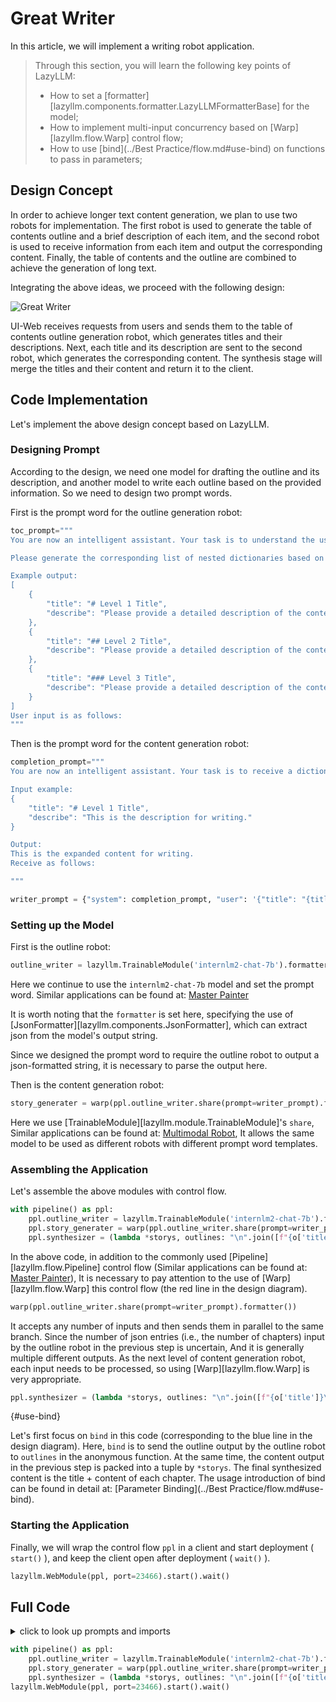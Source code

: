 # Great Writer

In this article, we will implement a writing robot application.

> Through this section, you will learn the following key points of LazyLLM:
>
> - How to set a [formatter][lazyllm.components.formatter.LazyLLMFormatterBase] for the model;
> - How to implement multi-input concurrency based on [Warp][lazyllm.flow.Warp] control flow;
> - How to use [bind](../Best Practice/flow.md#use-bind) on functions to pass in parameters;

## Design Concept

In order to achieve longer text content generation, we plan to use two robots for implementation. The first robot is used to generate the table of contents outline and a brief description of each item, and the second robot is used to receive information from each item and output the corresponding content. Finally, the table of contents and the outline are combined to achieve the generation of long text.

Integrating the above ideas, we proceed with the following design:

![Great Writer](../assets/4_great_writer.svg)

UI-Web receives requests from users and sends them to the table of contents outline generation robot, which generates titles and their descriptions. Next, each title and its description are sent to the second robot, which generates the corresponding content. The synthesis stage will merge the titles and their content and return it to the client.

## Code Implementation

Let's implement the above design concept based on LazyLLM.

### Designing Prompt

According to the design, we need one model for drafting the outline and its description, and another model to write each outline based on the provided information. So we need to design two prompt words.

First is the prompt word for the outline generation robot:

```python
toc_prompt="""
You are now an intelligent assistant. Your task is to understand the user's input and convert the outline into a list of nested dictionaries. Each dictionary contains a `title` and a `describe`, where the `title` should clearly indicate the level using Markdown format, and the `describe` is a description and writing guide for that section.

Please generate the corresponding list of nested dictionaries based on the following user input:

Example output:
[
    {
        "title": "# Level 1 Title",
        "describe": "Please provide a detailed description of the content under this title, offering background information and core viewpoints."
    },
    {
        "title": "## Level 2 Title",
        "describe": "Please provide a detailed description of the content under this title, giving specific details and examples to support the viewpoints of the Level 1 title."
    },
    {
        "title": "### Level 3 Title",
        "describe": "Please provide a detailed description of the content under this title, deeply analyzing and providing more details and data support."
    }
]
User input is as follows:
"""
```

Then is the prompt word for the content generation robot:

``` python
completion_prompt="""
You are now an intelligent assistant. Your task is to receive a dictionary containing `title` and `describe`, and expand the writing according to the guidance in `describe`.

Input example:
{
    "title": "# Level 1 Title",
    "describe": "This is the description for writing."
}

Output:
This is the expanded content for writing.
Receive as follows:

"""

writer_prompt = {"system": completion_prompt, "user": '{"title": "{title}", "describe": "{describe}"}'}
```

### Setting up the Model

First is the outline robot:

```python
outline_writer = lazyllm.TrainableModule('internlm2-chat-7b').formatter(JsonFormatter()).prompt(toc_prompt)
```

Here we continue to use the `internlm2-chat-7b` model and set the prompt word. Similar applications can be found at: [Master Painter](painting_master.md#use-prompt)

It is worth noting that the `formatter` is set here, specifying the use of [JsonFormatter][lazyllm.components.JsonFormatter], which can extract json from the model's output string.

Since we designed the prompt word to require the outline robot to output a json-formatted string, it is necessary to parse the output here.

Then is the content generation robot:

```python
story_generater = warp(ppl.outline_writer.share(prompt=writer_prompt).formatter())
```

Here we use [TrainableModule][lazyllm.module.TrainableModule]'s `share`, Similar applications can be found at: [Multimodal Robot](multimodal_robot.md#use_share),
It allows the same model to be used as different robots with different prompt word templates.

### Assembling the Application

Let's assemble the above modules with control flow.

```python
with pipeline() as ppl:
    ppl.outline_writer = lazyllm.TrainableModule('internlm2-chat-7b').formatter(JsonFormatter()).prompt(toc_prompt)
    ppl.story_generater = warp(ppl.outline_writer.share(prompt=writer_prompt).formatter())
    ppl.synthesizer = (lambda *storys, outlines: "\n".join([f"{o['title']}\n{s}" for s, o in zip(storys, outlines)])) | bind(outlines=ppl.outline_writer)
```

In the above code, in addition to the commonly used [Pipeline][lazyllm.flow.Pipeline] control flow (Similar applications can be found at: [Master Painter](painting_master.md#use-pipeline)),
It is necessary to pay attention to the use of [Warp][lazyllm.flow.Warp] this control flow (the red line in the design diagram).

```python
warp(ppl.outline_writer.share(prompt=writer_prompt).formatter())
```

It accepts any number of inputs and then sends them in parallel to the same branch. Since the number of json entries (i.e., the number of chapters) input by the outline robot in the previous step is uncertain,
And it is generally multiple different outputs. As the next level of content generation robot, each input needs to be processed, so using [Warp][lazyllm.flow.Warp] is very appropriate.

```python
ppl.synthesizer = (lambda *storys, outlines: "\n".join([f"{o['title']}\n{s}" for s, o in zip(storys, outlines)])) | bind(outlines=ppl.outline_writer)
```

[](){#use-bind}

Let's first focus on `bind` in this code (corresponding to the blue line in the design diagram). Here, `bind` is to send the outline output by the outline robot to `outlines` in the anonymous function.
At the same time, the content output in the previous step is packed into a tuple by `*storys`. The final synthesized content is the title + content of each chapter. The usage introduction of bind can be found in detail at: [Parameter Binding](../Best Practice/flow.md#use-bind).

### Starting the Application

Finally, we will wrap the control flow `ppl` in a client and start deployment ( `start()` ), and keep the client open after deployment ( `wait()` ).

```python
lazyllm.WebModule(ppl, port=23466).start().wait()
```

## Full Code

<details>
<summary>click to look up prompts and imports</summary>

```python
import lazyllm
from lazyllm import pipeline, warp, bind
from lazyllm.components.formatter import JsonFormatter

toc_prompt="""
You are now an intelligent assistant. Your task is to understand the user's input and convert the outline into a list of nested dictionaries. Each dictionary contains a `title` and a `describe`, where the `title` should clearly indicate the level using Markdown format, and the `describe` is a description and writing guide for that section.

Please generate the corresponding list of nested dictionaries based on the following user input:

Example output:
[
    {
        "title": "# Level 1 Title",
        "describe": "Please provide a detailed description of the content under this title, offering background information and core viewpoints."
    },
    {
        "title": "## Level 2 Title",
        "describe": "Please provide a detailed description of the content under this title, giving specific details and examples to support the viewpoints of the Level 1 title."
    },
    {
        "title": "### Level 3 Title",
        "describe": "Please provide a detailed description of the content under this title, deeply analyzing and providing more details and data support."
    }
]
User input is as follows:
"""

completion_prompt="""
You are now an intelligent assistant. Your task is to receive a dictionary containing `title` and `describe`, and expand the writing according to the guidance in `describe`.

Input example:
{
    "title": "# Level 1 Title",
    "describe": "This is the description for writing."
}

Output:
This is the expanded content for writing.
Receive as follows:

"""

writer_prompt = {"system": completion_prompt, "user": '{"title": {title}, "describe": {describe}}'}
```
</details>

```python
with pipeline() as ppl:
    ppl.outline_writer = lazyllm.TrainableModule('internlm2-chat-7b').formatter(JsonFormatter()).prompt(toc_prompt)
    ppl.story_generater = warp(ppl.outline_writer.share(prompt=writer_prompt).formatter())
    ppl.synthesizer = (lambda *storys, outlines: "\n".join([f"{o['title']}\n{s}" for s, o in zip(storys, outlines)])) | bind(outlines=ppl.outline_writer)
lazyllm.WebModule(ppl, port=23466).start().wait()
```